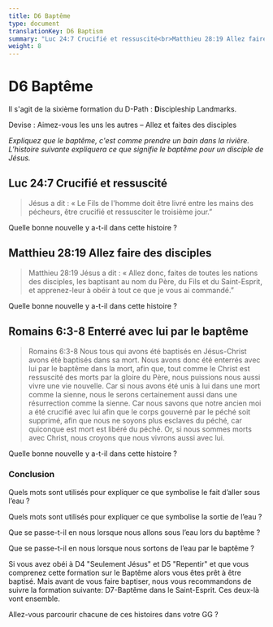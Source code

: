 ```yaml
---
title: D6 Baptême
type: document
translationKey: D6 Baptism
summary: "Luc 24:7 Crucifié et ressuscité<br>Matthieu 28:19 Allez faire des disciples<br>Romains 6:3-8 Enterré avec lui par le baptême"
weight: 8
---
```

# D6 Baptême

Il s'agit de la sixième formation du D-Path : **D**iscipleship Landmarks.

Devise : Aimez-vous les uns les autres – Allez et faites des disciples

*Expliquez que le baptême, c'est comme prendre un bain dans la rivière. L’histoire suivante expliquera ce que signifie le baptême pour un disciple de Jésus.*

## Luc 24:7 Crucifié et ressuscité

>   Jésus a dit : « Le Fils de l'homme doit être livré entre les mains des pécheurs, être crucifié et ressusciter le troisième jour.”

Quelle bonne nouvelle y a-t-il dans cette histoire ?

## Matthieu 28:19 Allez faire des disciples

>   Matthieu 28:19 Jésus a dit : « Allez donc, faites de toutes les nations des disciples, les baptisant au nom du Père, du Fils et du Saint-Esprit, et apprenez-leur à obéir à tout ce que je vous ai commandé.”

Quelle bonne nouvelle y a-t-il dans cette histoire ?

## Romains 6:3-8 Enterré avec lui par le baptême

>   Romains 6:3-8 Nous tous qui avons été baptisés en Jésus-Christ avons été baptisés dans sa mort. Nous avons donc été enterrés avec lui par le baptême dans la mort, afin que, tout comme le Christ est ressuscité des morts par la gloire du Père, nous puissions nous aussi vivre une vie nouvelle. Car si nous avons été unis à lui dans une mort comme la sienne, nous le serons certainement aussi dans une résurrection comme la sienne. Car nous savons que notre ancien moi a été crucifié avec lui afin que le corps gouverné par le péché soit supprimé, afin que nous ne soyons plus esclaves du péché, car quiconque est mort est libéré du péché. Or, si nous sommes morts avec Christ, nous croyons que nous vivrons aussi avec lui.

Quelle bonne nouvelle y a-t-il dans cette histoire ?

### Conclusion

Quels mots sont utilisés pour expliquer ce que symbolise le fait d’aller sous l’eau ?

Quels mots sont utilisés pour expliquer ce que symbolise la sortie de l’eau ?

Que se passe-t-il en nous lorsque nous allons sous l’eau lors du baptême ?

Que se passe-t-il en nous lorsque nous sortons de l’eau par le baptême ?

Si vous avez obéi à D4 "Seulement Jésus" et D5 "Repentir" et que vous comprenez cette formation sur le Baptême alors vous êtes prêt à être baptisé. Mais avant de vous faire baptiser, nous vous recommandons de suivre la formation suivante: D7-Baptême dans le Saint-Esprit. Ces deux-là vont ensemble.

Allez-vous parcourir chacune de ces histoires dans votre GG ?

